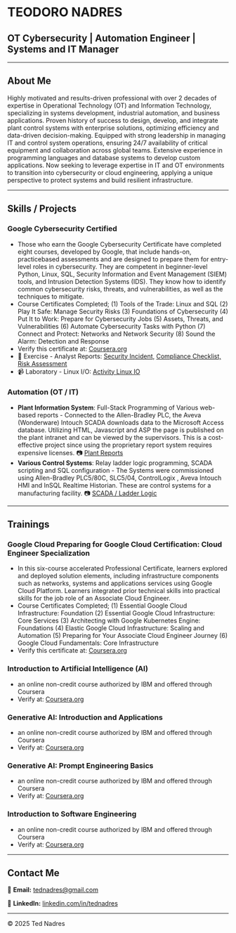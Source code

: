 # TEODORO NADRES

## **OT Cybersecurity | Automation Engineer | Systems and IT Manager**

---

## About Me
Highly motivated and results-driven professional with over 2 decades of expertise in Operational Technology (OT) and Information Technology, specializing in systems development, industrial automation, and business applications. Proven history of success to design, develop, and integrate plant control systems with enterprise solutions, optimizing efficiency and data-driven decision-making. Equipped with strong leadership in managing IT and control system operations, ensuring 24/7 availability of critical equipment and collaboration across global teams. Extensive experience in programming languages and database systems to develop custom applications. Now seeking to leverage expertise in IT and OT environments to transition into cybersecurity or cloud engineering, applying a unique perspective to protect systems and build resilient infrastructure.


---


## Skills / Projects
### Google Cybersecurity Certified
- Those who earn the Google Cybersecurity Certificate have completed
eight courses, developed by Google, that include hands-on, practicebased assessments and are designed to prepare them for entry-level
roles in cybersecurity. They are competent in beginner-level Python,
Linux, SQL, Security Information and Event Management (SIEM) tools,
and Intrusion Detection Systems (IDS). They know how to identify
common cybersecurity risks, threats, and vulnerabilities, as well as the
techniques to mitigate.
- Course Certificates Completed;
(1) Tools of the Trade: Linux and SQL
(2) Play It Safe: Manage Security Risks
(3) Foundations of Cybersecurity
(4) Put It to Work: Prepare for Cybersecurity Jobs
(5) Assets, Threats, and Vulnerabilities
(6) Automate Cybersecurity Tasks with Python
(7) Connect and Protect: Networks and Network Security
(8) Sound the Alarm: Detection and Response
- Verify this certificate at: [Coursera.org](https://coursera.org/verify/professional-cert/XSUI8TOQSEMU)
- 📄 Exercise - Analyst Reports: [Security Incident,](https://drive.google.com/file/d/1SUirHCpjKH6HbuM7nPa0lb_ki443RUC1/view?usp=drive_link) [Compliance Checklist,](https://drive.google.com/file/d/1SUirHCpjKH6HbuM7nPa0lb_ki443RUC1/view?usp=drive_link) [Risk Assessment](https://drive.google.com/file/d/1SUirHCpjKH6HbuM7nPa0lb_ki443RUC1/view?usp=drive_link)
- 📹 Laboratory - Linux I/O: [Activity Linux IO](https://drive.google.com/file/d/1SwEOWPS6pxgpAJK2eRPFQWuoDC9i9VND/view?usp=drive_link)
  
### Automation (OT / IT)
- **Plant Information System**: Full-Stack Programming of Various web-based reports - Connected to the Allen-Bradley PLC, the Aveva (Wonderware) Intouch SCADA downloads data to the Microsoft Access database. Utilizing HTML, Javascript and ASP the page is published on the plant intranet and can be viewed by the supervisors. This is a cost-effective project since using the proprietary report system requires expensive licenses. 📷 [Plant Reports](https://tednadres.github.io/portfolio/PlantView1.png)
- **Various Control Systems**: Relay ladder logic programming, SCADA scripting and SQL configuration - The Systems were commissioned using Allen-Bradley PLC5/80C, SLC5/04, ControlLogix , Aveva Intouch HMI and InSQL Realtime Historian. These are control systems for a manufacturing facility. 📷 [SCADA / Ladder Logic](https://tednadres.github.io/portfolio/PlantView1.png)


---


## Trainings
### Google Cloud Preparing for Google Cloud Certification: Cloud Engineer Specialization
- In this six-course accelerated Professional Certificate, learners
explored and deployed solution elements, including infrastructure
components such as networks, systems and applications services
using Google Cloud Platform. Learners integrated prior technical skills
into practical skills for the job role of an Associate Cloud Engineer.
- Course Certificates Completed;
(1) Essential Google Cloud Infrastructure: Foundation
(2) Essential Google Cloud Infrastructure: Core Services
(3) Architecting with Google Kubernetes Engine: Foundations
(4) Elastic Google Cloud Infrastructure: Scaling and Automation
(5) Preparing for Your Associate Cloud Engineer Journey
(6) Google Cloud Fundamentals: Core Infrastructure
- Verify this certificate at: [Coursera.org](https://coursera.org/verify/professional-cert/Y6WC66VELHAT)
  
### Introduction to Artificial Intelligence (AI)
- an online non-credit course authorized by IBM and offered through Coursera
- Verify at: [Coursera.org](https://coursera.org/verify/6BZ8MWYIFK9J)

### Generative AI: Introduction and Applications
- an online non-credit course authorized by IBM and offered through Coursera
- Verify at: [Coursera.org](https://coursera.org/verify/1JKFB1WD1IYQ)

### Generative AI: Prompt Engineering Basics
- an online non-credit course authorized by IBM and offered through Coursera
- Verify at: [Coursera.org](https://coursera.org/verify/M6QJCC5WLIQ1)

### Introduction to Software Engineering
- an online non-credit course authorized by IBM and offered through Coursera
- Verify at: [Coursera.org](https://coursera.org/verify/9I6Z2D10K2LQ)


---


## Contact Me
📧 **Email:** [tednadres@gmail.com](mailto:tednadres@gmail.com)

🔗 **LinkedIn:** [linkedin.com/in/tednadres](https://www.linkedin.com/in/ted-nadres-5892291a4)

---

&copy; 2025 Ted Nadres
